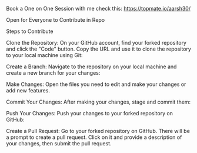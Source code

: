 Book a One on One Session with me check this: https://topmate.io/aarsh30/

Open for Everyone to Contribute in Repo 



Steps to Contribute

Clone the Repository: On your GitHub account, find your forked repository and click the "Code" button. Copy the URL and use it to clone the repository to your local machine using Git:

Create a Branch: Navigate to the repository on your local machine and create a new branch for your changes:

Make Changes: Open the files you need to edit and make your changes or add new features.

Commit Your Changes: After making your changes, stage and commit them:

Push Your Changes: Push your changes to your forked repository on GitHub:

Create a Pull Request: Go to your forked repository on GitHub. There will be a prompt to create a pull request. Click on it and provide a description of your changes, then submit the pull request.

